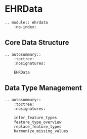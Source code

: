 # EHRData

```{eval-rst}
.. module:: ehrdata
    :no-index:
```

## Core Data Structure

```{eval-rst}
.. autosummary::
    :toctree:
    :nosignatures:

    EHRData

```

## Data Type Management

```{eval-rst}
.. autosummary::
    :toctree:
    :nosignatures:

    infer_feature_types
    feature_type_overview
    replace_feature_types
    harmonize_missing_values

```
